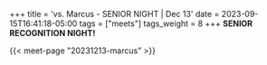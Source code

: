 +++
title = 'vs. Marcus - SENIOR NIGHT | Dec 13'
date = 2023-09-15T16:41:18-05:00
tags = ["meets"]
tags_weight = 8
+++
**SENIOR RECOGNITION NIGHT!**

{{< meet-page "20231213-marcus" >}}
